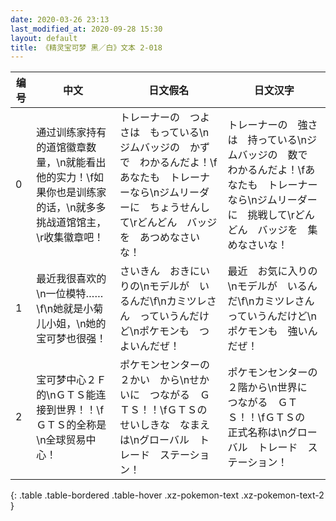 ```yaml
---
date: 2020-03-26 23:13
last_modified_at: 2020-09-28 15:30
layout: default
title: 《精灵宝可梦 黑／白》文本 2-018
---
```

| 编号 | 中文 | 日文假名 | 日文汉字 |
| ---- | ---- | ---- | --- |
| 0 | 通过训练家持有的道馆徽章数量，\n就能看出他的实力！\f如果你也是训练家的话，\n就多多挑战道馆馆主，\r收集徽章吧！ | トレーナーの　つよさは　もっている\nジムバッジの　かずで　わかるんだよ！\fあなたも　トレーナーなら\nジムリーダーに　ちょうせんして\rどんどん　バッジを　あつめなさいな！ | トレーナーの　強さは　持っている\nジムバッジの　数で　わかるんだよ！\fあなたも　トレーナーなら\nジムリーダーに　挑戦して\rどんどん　バッジを　集めなさいな！ |
| 1 | 最近我很喜欢的\n一位模特……\f\n她就是小菊儿小姐，\n她的宝可梦也很强！ | さいきん　おきにいりの\nモデルが　いるんだ\f\nカミツレさん　っていうんだけど\nポケモンも　つよいんだぜ！ | 最近　お気に入りの\nモデルが　いるんだ\f\nカミツレさん　っていうんだけど\nポケモンも　強いんだぜ！ |
| 2 | 宝可梦中心２Ｆ的\nＧＴＳ能连接到世界！！\fＧＴＳ的全称是\n全球贸易中心！ | ポケモンセンターの　２かい　から\nせかいに　つながる　ＧＴＳ！！\fＧＴＳの　せいしきな　なまえは\nグローバル　トレード　ステーション！ | ポケモンセンターの　２階から\n世界に　つながる　ＧＴＳ！！\fＧＴＳの　正式名称は\nグローバル　トレード　ステーション！ |
{: .table .table-bordered .table-hover .xz-pokemon-text .xz-pokemon-text-2 }